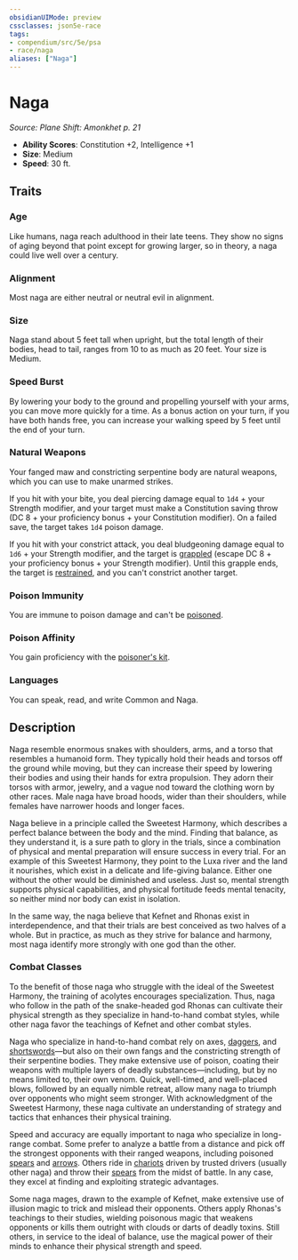 ```yaml
---
obsidianUIMode: preview
cssclasses: json5e-race
tags:
- compendium/src/5e/psa
- race/naga
aliases: ["Naga"]
---
```

# Naga
*Source: Plane Shift: Amonkhet p. 21*  

- **Ability Scores**: Constitution +2, Intelligence +1
- **Size**: Medium
- **Speed**: 30 ft.

## Traits

### Age

Like humans, naga reach adulthood in their late teens. They show no signs of aging beyond that point except for growing larger, so in theory, a naga could live well over a century.

### Alignment

Most naga are either neutral or neutral evil in alignment.

### Size

Naga stand about 5 feet tall when upright, but the total length of their bodies, head to tail, ranges from 10 to as much as 20 feet. Your size is Medium.

### Speed Burst

By lowering your body to the ground and propelling yourself with your arms, you can move more quickly for a time. As a bonus action on your turn, if you have both hands free, you can increase your walking speed by 5 feet until the end of your turn.

### Natural Weapons

Your fanged maw and constricting serpentine body are natural weapons, which you can use to make unarmed strikes.

If you hit with your bite, you deal piercing damage equal to `1d4` + your Strength modifier, and your target must make a Constitution saving throw (DC 8 + your proficiency bonus + your Constitution modifier). On a failed save, the target takes `1d4` poison damage.

If you hit with your constrict attack, you deal bludgeoning damage equal to `1d6` + your Strength modifier, and the target is [grappled](Mechanics/Rules/conditions.md#Grappled) (escape DC 8 + your proficiency bonus + your Strength modifier). Until this grapple ends, the target is [restrained](Mechanics/Rules/conditions.md#Restrained), and you can't constrict another target.

### Poison Immunity

You are immune to poison damage and can't be [poisoned](Mechanics/Rules/conditions.md#Poisoned).

### Poison Affinity

You gain proficiency with the [poisoner's kit](Mechanics/items/poisoners-kit.md).

### Languages

You can speak, read, and write Common and Naga.

## Description

Naga resemble enormous snakes with shoulders, arms, and a torso that resembles a humanoid form. They typically hold their heads and torsos off the ground while moving, but they can increase their speed by lowering their bodies and using their hands for extra propulsion. They adorn their torsos with armor, jewelry, and a vague nod toward the clothing worn by other races. Male naga have broad hoods, wider than their shoulders, while females have narrower hoods and longer faces.

Naga believe in a principle called the Sweetest Harmony, which describes a perfect balance between the body and the mind. Finding that balance, as they understand it, is a sure path to glory in the trials, since a combination of physical and mental preparation will ensure success in every trial. For an example of this Sweetest Harmony, they point to the Luxa river and the land it nourishes, which exist in a delicate and life-giving balance. Either one without the other would be diminished and useless. Just so, mental strength supports physical capabilities, and physical fortitude feeds mental tenacity, so neither mind nor body can exist in isolation.

In the same way, the naga believe that Kefnet and Rhonas exist in interdependence, and that their trials are best conceived as two halves of a whole. But in practice, as much as they strive for balance and harmony, most naga identify more strongly with one god than the other.

### Combat Classes

To the benefit of those naga who struggle with the ideal of the Sweetest Harmony, the training of acolytes encourages specialization. Thus, naga who follow in the path of the snake-headed god Rhonas can cultivate their physical strength as they specialize in hand-to-hand combat styles, while other naga favor the teachings of Kefnet and other combat styles.

Naga who specialize in hand-to-hand combat rely on axes, [daggers](Mechanics/items/dagger.md), and [shortswords](Mechanics/items/shortsword.md)—but also on their own fangs and the constricting strength of their serpentine bodies. They make extensive use of poison, coating their weapons with multiple layers of deadly substances—including, but by no means limited to, their own venom. Quick, well-timed, and well-placed blows, followed by an equally nimble retreat, allow many naga to triumph over opponents who might seem stronger. With acknowledgment of the Sweetest Harmony, these naga cultivate an understanding of strategy and tactics that enhances their physical training.

Speed and accuracy are equally important to naga who specialize in long-range combat. Some prefer to analyze a battle from a distance and pick off the strongest opponents with their ranged weapons, including poisoned [spears](Mechanics/items/spear.md) and [arrows](Mechanics/items/arrow.md). Others ride in [chariots](Mechanics/items/chariot.md) driven by trusted drivers (usually other naga) and throw their [spears](Mechanics/items/spear.md) from the midst of battle. In any case, they excel at finding and exploiting strategic advantages.

Some naga mages, drawn to the example of Kefnet, make extensive use of illusion magic to trick and mislead their opponents. Others apply Rhonas's teachings to their studies, wielding poisonous magic that weakens opponents or kills them outright with clouds or darts of deadly toxins. Still others, in service to the ideal of balance, use the magical power of their minds to enhance their physical strength and speed.
